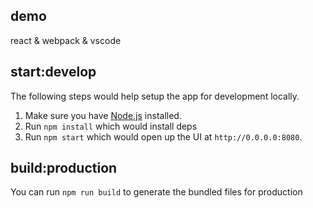 ## demo

react & webpack & vscode

## start:develop

The following steps would help setup the app for development locally.

1. Make sure you have [Node.js](https://nodejs.org/en/) installed.
2. Run `npm install` which would install deps
3. Run `npm start` which would open up the UI at `http://0.0.0.0:8080`.

## build:production

You can run `npm run build` to generate the bundled files for production

